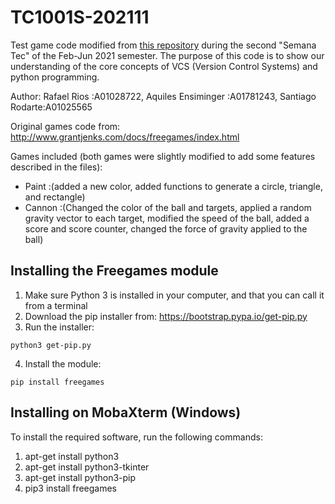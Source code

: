 # TC1001S-202111
Test game code modified from [this repository](https://github.com/gilecheverria/TC1001S-202111) during the second "Semana Tec" of the Feb-Jun 2021 semester.
The purpose of this code is to show our understanding of the core concepts of VCS (Version Control Systems) and python programming.

Author: Rafael Rios :A01028722, Aquiles Ensiminger :A01781243, Santiago Rodarte:A01025565

Original games code from: http://www.grantjenks.com/docs/freegames/index.html 

Games included (both games were slightly modified to add some features described in the files):
- Paint :(added a new color, added functions to generate a circle, triangle, and rectangle)
- Cannon :(Changed the color of the ball and targets, applied a random gravity vector to each target, modified the speed of the ball, added a score and score counter, changed the force of gravity applied to the ball)

## Installing the Freegames module

1. Make sure Python 3 is installed in your computer, and that you can call it from a terminal
2. Download the pip installer from: https://bootstrap.pypa.io/get-pip.py
3. Run the installer:
```
python3 get-pip.py
```
4. Install the module:
```
pip install freegames
```

## Installing on MobaXterm (Windows)

To install the required software, run the following commands:

1. apt-get install python3
2. apt-get install python3-tkinter
3. apt-get install python3-pip
4. pip3 install freegames
